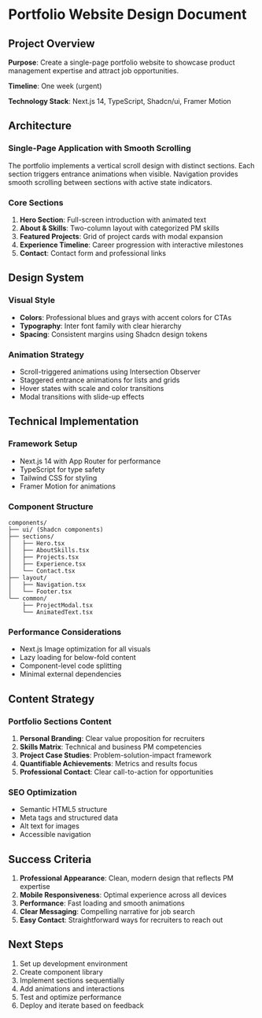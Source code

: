 # Portfolio Website Design Document

## Project Overview

**Purpose**: Create a single-page portfolio website to showcase product management expertise and attract job opportunities.

**Timeline**: One week (urgent)

**Technology Stack**: Next.js 14, TypeScript, Shadcn/ui, Framer Motion

## Architecture

### Single-Page Application with Smooth Scrolling

The portfolio implements a vertical scroll design with distinct sections. Each section triggers entrance animations when visible. Navigation provides smooth scrolling between sections with active state indicators.

### Core Sections

1. **Hero Section**: Full-screen introduction with animated text
2. **About & Skills**: Two-column layout with categorized PM skills
3. **Featured Projects**: Grid of project cards with modal expansion
4. **Experience Timeline**: Career progression with interactive milestones
5. **Contact**: Contact form and professional links

## Design System

### Visual Style
- **Colors**: Professional blues and grays with accent colors for CTAs
- **Typography**: Inter font family with clear hierarchy
- **Spacing**: Consistent margins using Shadcn design tokens

### Animation Strategy
- Scroll-triggered animations using Intersection Observer
- Staggered entrance animations for lists and grids
- Hover states with scale and color transitions
- Modal transitions with slide-up effects

## Technical Implementation

### Framework Setup
- Next.js 14 with App Router for performance
- TypeScript for type safety
- Tailwind CSS for styling
- Framer Motion for animations

### Component Structure
```
components/
├── ui/ (Shadcn components)
├── sections/
│   ├── Hero.tsx
│   ├── AboutSkills.tsx
│   ├── Projects.tsx
│   ├── Experience.tsx
│   └── Contact.tsx
├── layout/
│   ├── Navigation.tsx
│   └── Footer.tsx
└── common/
    ├── ProjectModal.tsx
    └── AnimatedText.tsx
```

### Performance Considerations
- Next.js Image optimization for all visuals
- Lazy loading for below-fold content
- Component-level code splitting
- Minimal external dependencies

## Content Strategy

### Portfolio Sections Content
1. **Personal Branding**: Clear value proposition for recruiters
2. **Skills Matrix**: Technical and business PM competencies
3. **Project Case Studies**: Problem-solution-impact framework
4. **Quantifiable Achievements**: Metrics and results focus
5. **Professional Contact**: Clear call-to-action for opportunities

### SEO Optimization
- Semantic HTML5 structure
- Meta tags and structured data
- Alt text for images
- Accessible navigation

## Success Criteria

1. **Professional Appearance**: Clean, modern design that reflects PM expertise
2. **Mobile Responsiveness**: Optimal experience across all devices
3. **Performance**: Fast loading and smooth animations
4. **Clear Messaging**: Compelling narrative for job search
5. **Easy Contact**: Straightforward ways for recruiters to reach out

## Next Steps

1. Set up development environment
2. Create component library
3. Implement sections sequentially
4. Add animations and interactions
5. Test and optimize performance
6. Deploy and iterate based on feedback
